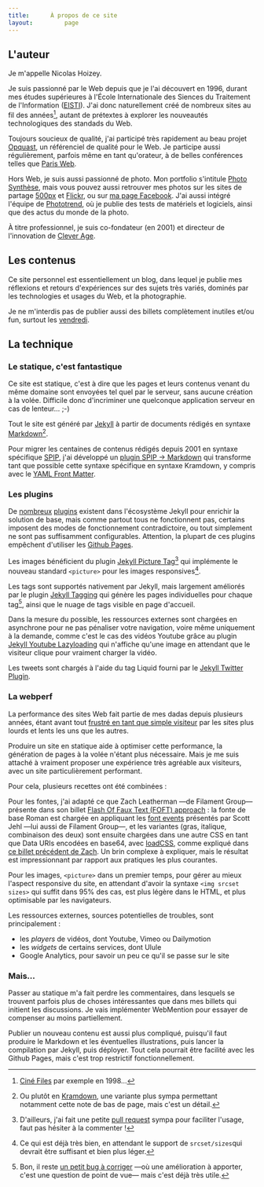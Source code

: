 ```yaml
---
title:      À propos de ce site
layout:			page
---
```


## L'auteur

Je m'appelle Nicolas Hoizey.

Je suis passionné par le Web depuis que je l'ai découvert en 1996, durant mes études supérieures à l'École Internationale des Siences du Traitement de l'Information ([EISTI](https://www.eisti.fr/)). J'ai donc naturellement créé de nombreux sites au fil des années[^sites], autant de prétextes à explorer les nouveautés technologiques des standads du Web.

[^sites]: [Ciné Files](http://back-to-1998.gasteroprod.com/) par exemple en 1998…

Toujours soucieux de qualité, j'ai participé très rapidement au beau projet [Opquast](http://opquast.com/fr/), un référenciel de qualité pour le Web. Je participe aussi régulièrement, parfois même en tant qu'orateur, à de belles conférences telles que [Paris Web](https://www.paris-web.fr/).

Hors Web, je suis aussi passionné de photo. Mon portfolio s'intitule [Photo Synthèse](http://photosynthese.net), mais vous pouvez aussi retrouver mes photos sur les sites de partage [500px](https://500px.com/nhoizey/) et [Flickr](https://www.flickr.com/photos/nicolas-hoizey/), ou sur [ma page Facebook](https://www.facebook.com/photo.synthese.nicolas.hoizey). J'ai aussi intégré l'équipe de [Phototrend](http://phototrend.fr/author/nicolas-hoizey/), où je publie des tests de matériels et logiciels, ainsi que des actus du monde de la photo.

À titre professionnel, je suis co-fondateur (en 2001) et directeur de l'innovation de [Clever Age](http://www.clever-age.com/).

## Les contenus

Ce site personnel est essentiellement un blog, dans lequel je publie mes réflexions et retours d'expériences sur des sujets très variés, dominés par les technologies et usages du Web, et la photographie.

Je ne m'interdis pas de publier aussi des billets complètement inutiles et/ou fun, surtout les [vendredi](/tags/tgif.html).

## La technique

### Le statique, c'est fantastique

Ce site est statique, c'est à dire que les pages et leurs contenus venant du même domaine sont envoyées tel quel par le serveur, sans aucune création à la volée. Difficile donc d'incriminer une quelconque application serveur en cas de lenteur… ;-)

Tout le site est généré par [Jekyll](http://jekyllrb.com/) à partir de documents rédigés en syntaxe [Markdown](http://fr.wikipedia.org/wiki/Markdown)[^kramdown].

[^kramdown]: Ou plutôt en [Kramdown](http://kramdown.gettalong.org/), une variante plus sympa permettant notamment cette note de bas de page, mais c'est un détail.

Pour migrer les centaines de contenus rédigés depuis 2001 en syntaxe spécifique [SPIP](http://spip.net), j'ai développé un [plugin SPIP → Markdown](https://github.com/nhoizey/spip2markdown) qui transforme tant que possible cette syntaxe spécifique en syntaxe Kramdown, y compris avec le [YAML Front Matter](http://jekyllrb.com/docs/frontmatter/).

### Les plugins

De [nombreux](http://jekyllrb.com/docs/plugins/#available-plugins) [plugins](http://www.jekyll-plugins.com/) existent dans l'écosystème Jekyll pour enrichir la solution de base, mais comme partout tous ne fonctionnent pas, certains imposent des modes de fonctionnement contradictoire, ou tout simplement ne sont pas suffisamment configurables. Attention, la plupart de ces plugins empêchent d'utiliser les [Github Pages](https://help.github.com/articles/using-jekyll-with-pages/).

Les images bénéficient du plugin [Jekyll Picture Tag](https://github.com/robwierzbowski/jekyll-picture-tag)[^pr] qui implémente le nouveau standard `<picture>` pour les images responsives[^srcset].

[^pr]: D'ailleurs, j'ai fait une petite [pull request](https://github.com/robwierzbowski/jekyll-picture-tag/pull/60) sympa pour faciliter l'usage, faut pas hésiter à la commenter !

[^srcset]: Ce qui est déjà très bien, en attendant le support de `srcset/sizes`qui devrait être suffisant et bien plus léger.

Les tags sont supportés nativement par Jekyll, mais largement améliorés par le plugin [Jekyll Tagging](https://github.com/pattex/jekyll-tagging) qui génère les pages individuelles pour chaque tag[^accents], ainsi que le nuage de tags visible en page d'accueil.

[^accents]: Bon, il reste [un petit bug à corriger](https://github.com/pattex/jekyll-tagging/issues/34) —où une amélioration à apporter, c'est une question de point de vue— mais c'est déjà très utile.

Dans la mesure du possible, les ressources externes sont chargées en asynchrone pour ne pas pénaliser votre navigation, voire même uniquement à la demande, comme c'est le cas des vidéos Youtube grâce au plugin [Jekyll Youtube Lazyloading](https://github.com/erossignon/jekyll-youtube-lazyloading) qui n'affiche qu'une image en attendant que le visiteur clique pour vraiment charger la vidéo.

Les tweets sont chargés à l'aide du tag Liquid fourni par le [Jekyll Twitter Plugin](https://github.com/rob-murray/jekyll-twitter-plugin).

### La webperf 

La performance des sites Web fait partie de mes dadas depuis plusieurs années, étant avant tout [frustré en tant que simple visiteur](https://twitter.com/nhoizey/status/562873571073355776/photo/1) par les sites plus lourds et lents les uns que les autres.

Produire un site en statique aide à optimiser cette performance, la génération de pages à la volée n'étant plus nécessaire. Mais je me suis attaché à vraiment proposer une expérience très agréable aux visiteurs, avec un site particulièrement performant.

Pour cela, plusieurs recettes ont été combinées :

Pour les fontes, j'ai adapté ce que Zach Leatherman —de Filament Group— présente dans son billet [Flash Of Faux Text (FOFT) approach](http://www.zachleat.com/web/foft/) : la fonte de base Roman est chargée en appliquant les [font events](http://www.filamentgroup.com/lab/font-events.html) présentés par Scott Jehl —lui aussi de Filament Group—, et les variantes (gras, italique, combinaison des deux) sont ensuite chargées dans une autre CSS en tant que Data URIs encodées en base64, avec [loadCSS](https://github.com/filamentgroup/loadCSS), comme expliqué   dans [ce billet précédent de Zach](http://www.filamentgroup.com/lab/font-loading.html). Un brin complexe à expliquer, mais le résultat est impressionnant par rapport aux pratiques les plus courantes.

Pour les images, `<picture>` dans un premier temps, pour gérer au mieux l'aspect responsive du site, en attendant d'avoir la syntaxe `<img srcset sizes>` qui suffit dans 95% des cas, est plus légère dans le HTML, et plus optimisable par les navigateurs.

Les ressources externes, sources potentielles de troubles, sont principalement :

- les *players* de vidéos, dont Youtube, Vimeo ou Dailymotion
- les *widgets* de certains services, dont Ulule
- Google Analytics, pour savoir un peu ce qu'il se passe sur le site

### Mais…

Passer au statique m'a fait perdre les commentaires, dans lesquels se trouvent parfois plus de choses intéressantes que dans mes billets qui initient les discussions. Je vais implémenter WebMention pour essayer de compenser au moins partiellement.

Publier un nouveau contenu est aussi plus compliqué, puisqu'il faut produire le Markdown et les éventuelles illustrations, puis lancer la compilation par Jekyll, puis déployer. Tout cela pourrait être facilité avec les Github Pages, mais c'est trop restrictif fonctionnellement.